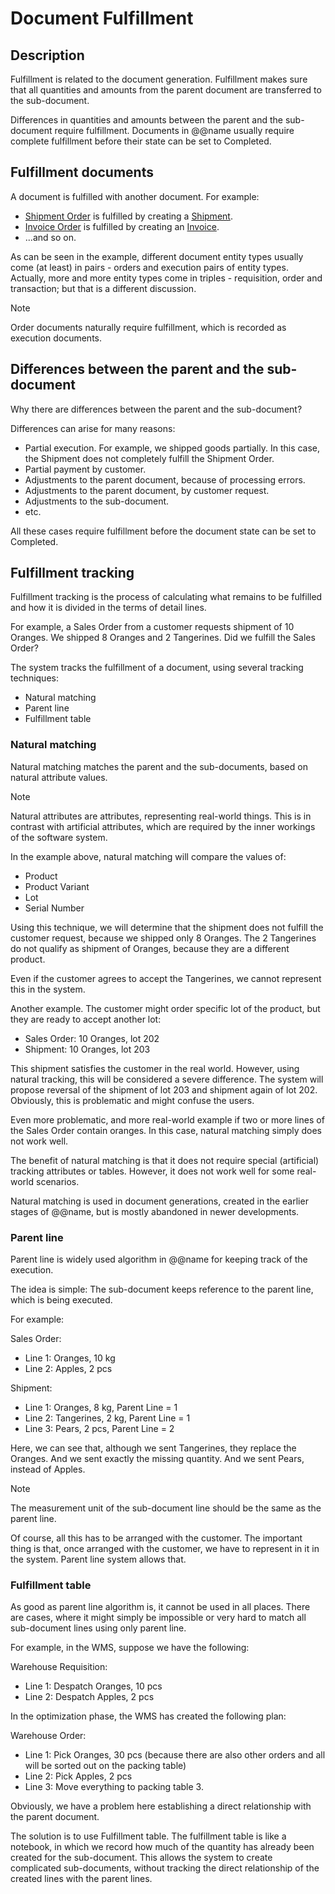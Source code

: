 ﻿# Document Fulfillment

## Description

Fulfillment is related to the document generation.
Fulfillment makes sure that all quantities and amounts from the parent document are transferred to the sub-document.

Differences in quantities and amounts between the parent and the sub-document require fulfillment.
Documents in @@name usually require complete fulfillment before their state can be set to Completed.

## Fulfillment documents

A document is fulfilled with another document.
For example:

* [Shipment Order](xref:Logistics.Shipment.ShipmentOrders) is fulfilled by creating a [Shipment](xref:Logistics.Shipment.Shipments).
* [Invoice Order](xref:Crm.Invoicing.InvoiceOrders) is fulfilled by creating an [Invoice](xref:Crm.Invoicing.Invoices).
* ...and so on.

As can be seen in the example, different document entity types usually come (at least) in pairs - orders and execution pairs of entity types.
Actually, more and more entity types come in triples - requisition, order and transaction; but that is a different discussion.

> [!note]
> Order documents naturally require fulfillment, which is recorded as execution documents.

## Differences between the parent and the sub-document

Why there are differences between the parent and the sub-document?

Differences can arise for many reasons:

* Partial execution. For example, we shipped goods partially. In this case, the Shipment does not completely fulfill the Shipment Order.
* Partial payment by customer.
* Adjustments to the parent document, because of processing errors.
* Adjustments to the parent document, by customer request.
* Adjustments to the sub-document.
* etc.

All these cases require fulfillment before the document state can be set to Completed.

## Fulfillment tracking

Fulfillment tracking is the process of calculating what remains to be fulfilled and how it is divided in the terms of detail lines.

For example, a Sales Order from a customer requests shipment of 10 Oranges.
We shipped 8 Oranges and 2 Tangerines.
Did we fulfill the Sales Order?

The system tracks the fulfillment of a document, using several tracking techniques:

* Natural matching
* Parent line
* Fulfillment table

### Natural matching

Natural matching matches the parent and the sub-documents, based on natural attribute values.

> [!note]
> Natural attributes are attributes, representing real-world things.
> This is in contrast with artificial attributes, which are required by the inner workings of the software system.

In the example above, natural matching will compare the values of:

* Product
* Product Variant
* Lot
* Serial Number

Using this technique, we will determine that the shipment does not fulfill the customer request, because we shipped only 8 Oranges.
The 2 Tangerines do not qualify as shipment of Oranges, because they are a different product.

Even if the customer agrees to accept the Tangerines, we cannot represent this in the system.

Another example.
The customer might order specific lot of the product, but they are ready to accept another lot:

* Sales Order: 10 Oranges, lot 202
* Shipment: 10 Oranges, lot 203

This shipment satisfies the customer in the real world.
However, using natural tracking, this will be considered a severe difference. The system will propose reversal of the shipment of lot 203 and shipment again of lot 202.
Obviously, this is problematic and might confuse the users.

Even more problematic, and more real-world example if two or more lines of the Sales Order contain oranges.
In this case, natural matching simply does not work well.

The benefit of natural matching is that it does not require special (artificial) tracking attributes or tables.
However, it does not work well for some real-world scenarios.

Natural matching is used in document generations, created in the earlier stages of @@name, but is mostly abandoned in newer developments.

### Parent line

Parent line is widely used algorithm in @@name for keeping track of the execution.

The idea is simple: The sub-document keeps reference to the parent line, which is being executed.

For example:

Sales Order:

* Line 1: Oranges, 10 kg
* Line 2: Apples, 2 pcs

Shipment:

* Line 1: Oranges, 8 kg, Parent Line = 1
* Line 2: Tangerines, 2 kg, Parent Line = 1
* Line 3: Pears, 2 pcs, Parent Line = 2

Here, we can see that, although we sent Tangerines, they replace the Oranges.
And we sent exactly the missing quantity.
And we sent Pears, instead of Apples.

> [!note]
> The measurement unit of the sub-document line should be the same as the parent line.

Of course, all this has to be arranged with the customer.
The important thing is that, once arranged with the customer, we have to represent in it in the system.
Parent line system allows that.

### Fulfillment table

As good as parent line algorithm is, it cannot be used in all places.
There are cases, where it might simply be impossible or very hard to match all sub-document lines using only parent line.

For example, in the WMS, suppose we have the following:

Warehouse Requisition:

* Line 1: Despatch Oranges, 10 pcs
* Line 2: Despatch Apples, 2 pcs

In the optimization phase, the WMS has created the following plan:

Warehouse Order:

* Line 1: Pick Oranges, 30 pcs (because there are also other orders and all will be sorted out on the packing table)
* Line 2: Pick Apples, 2 pcs
* Line 3: Move everything to packing table 3.

Obviously, we have a problem here establishing a direct relationship with the parent document.

The solution is to use Fulfillment table.
The fulfillment table is like a notebook, in which we record how much of the quantity has already been created for the sub-document.
This allows the system to create complicated sub-documents, without tracking the direct relationship of the created lines with the parent lines.
